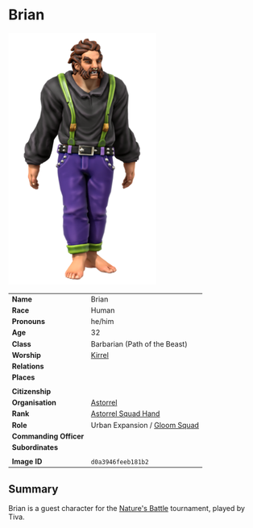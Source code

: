 # Brian

<img src="https://raw.githubusercontent.com/jesskelsall/astarus-images/main/people/portraits/d0a3946feeb181b2.png" height="500" />

|||
| --- | --- |
| **Name** | Brian | character.3
| **Race** | Human |
| **Pronouns** | he/him |
| **Age** | 32 |
| **Class** | Barbarian (Path of the Beast) |
| **Worship** | [Kirrel](../gods/deities/kirrel.md) |
| **Relations** | |
| **Places** | |
|||
| **Citizenship** | |
| **Organisation** | [Astorrel](../organisations/astorrel/astorrel.md) |
| **Rank** | [Astorrel Squad Hand](../organisations/astorrel/ranks/astorrel-squad-hand.md) |
| **Role** | Urban Expansion / [Gloom Squad](../organisations/astorrel/squads/gloom-squad.md) |
| **Commanding Officer** | |
| **Subordinates** | |
|||
| **Image ID** | `d0a3946feeb181b2` |

## Summary

Brian is a guest character for the [Nature's Battle](../storylines/natures-battle.md) tournament, played by Tiva.
